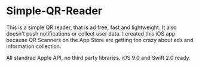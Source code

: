 # Simple-QR-Reader
This is a simple QR reader, that is ad free, fast and lightweight. It also doesn't push notifications or collect user data. I created this iOS app because QR Scanners on the App Store are getting too crazy about ads and information collection.

All standrad Apple API, no third party libraries. iOS 9.0 and Swift 2.0 ready.
